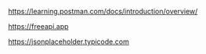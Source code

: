 https://learning.postman.com/docs/introduction/overview/

https://freeapi.app

https://jsonplaceholder.typicode.com
